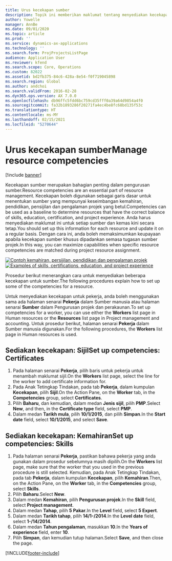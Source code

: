 ```yaml
---
title: Urus kecekapan sumber
description: Topik ini memberikan maklumat tentang menyediakan kecekapan untuk sumber projek.
author: Yowelle
manager: AnnBe
ms.date: 09/01/2020
ms.topic: article
ms.prod: ''
ms.service: dynamics-ax-applications
ms.technology: ''
ms.search.form: ProjProjectsListPage
audience: Application User
ms.reviewer: kfend
ms.search.scope: Core, Operations
ms.custom: 82022
ms.assetid: bd2fb375-84c6-428a-8e54-f0f719045898
ms.search.region: Global
ms.author: andchoi
ms.search.validFrom: 2016-02-28
ms.dyn365.ops.version: AX 7.0.0
ms.openlocfilehash: db96ffc5fdd6bc759cd35fff0a39a64d9854a4f0
ms.sourcegitcommit: fa32b1893286f20271fa4ec4be8fc68bd135f53c
ms.translationtype: HT
ms.contentlocale: ms-MY
ms.lasthandoff: 02/15/2021
ms.locfileid: "5270644"
---
```

# <a name="manage-resource-competencies"></a><span data-ttu-id="1e78f-103">Urus kecekapan sumber</span><span class="sxs-lookup"><span data-stu-id="1e78f-103">Manage resource competencies</span></span>

[!include [banner](../includes/banner.md)]

<span data-ttu-id="1e78f-104">Kecekapan sumber merupakan bahagian penting dalam pengurusan sumber.</span><span class="sxs-lookup"><span data-stu-id="1e78f-104">Resource competencies are an essential part of resource management.</span></span> <span data-ttu-id="1e78f-105">Kecekapan boleh digunakan sebagai garis dasar untuk menentukan sumber yang mempunyai keseimbangan kemahiran, pendidikan, pensijilan dan pengalaman projek yang betul.</span><span class="sxs-lookup"><span data-stu-id="1e78f-105">Competencies can be used as a baseline to determine resources that have the correct balance of skills, education, certification, and project experience.</span></span> <span data-ttu-id="1e78f-106">Anda harus menyediakan maklumat ini untuk setiap sumber dan kemas kini secara tetap.</span><span class="sxs-lookup"><span data-stu-id="1e78f-106">You should set up this information for each resource and update it on a regular basis.</span></span> <span data-ttu-id="1e78f-107">Dengan cara ini, anda boleh memaksimumkan keupayaan apabila kecekapan sumber khusus dipadankan semasa tugasan sumber projek.</span><span class="sxs-lookup"><span data-stu-id="1e78f-107">In this way, you can maximize capabilities when specific resource competencies are matched during project resource assignment.</span></span>

<span data-ttu-id="1e78f-108">[![Contoh kemahiran, persijilan, pendidikan dan pengalaman projek](./media/projectresourcing06-1024x383.jpg)](./media/projectresourcing06.jpg)</span><span class="sxs-lookup"><span data-stu-id="1e78f-108">[![Examples of skills, certifications, education, and project experience](./media/projectresourcing06-1024x383.jpg)](./media/projectresourcing06.jpg)</span></span>

<span data-ttu-id="1e78f-109">Prosedur berikut menerangkan cara untuk menyediakan beberapa kecekapan untuk sumber.</span><span class="sxs-lookup"><span data-stu-id="1e78f-109">The following procedures explain how to set up some of the competencies for a resource.</span></span>

<span data-ttu-id="1e78f-110">Untuk menyediakan kecekapan untuk pekerja, anda boleh menggunakan sama ada halaman senarai **Pekerja** dalam Sumber manusia atau halaman senarai **Sumber** dalam Pengurusan projek dan perakaunan.</span><span class="sxs-lookup"><span data-stu-id="1e78f-110">To set up competencies for a worker, you can use either the **Workers** list page in Human resources or the **Resources** list page in Project management and accounting.</span></span> <span data-ttu-id="1e78f-111">Untuk prosedur berikut, halaman senarai **Pekerja** dalam Sumber manusia digunakan.</span><span class="sxs-lookup"><span data-stu-id="1e78f-111">For the following procedures, the **Workers** list page in Human resources is used.</span></span>

## <a name="set-up-competencies-certificates"></a><span data-ttu-id="1e78f-112">Sediakan kecekapan: Sijil</span><span class="sxs-lookup"><span data-stu-id="1e78f-112">Set up competencies: Certificates</span></span>

1. <span data-ttu-id="1e78f-113">Pada halaman senarai **Pekerja**, pilih baris untuk pekerja untuk menambah maklumat sijil.</span><span class="sxs-lookup"><span data-stu-id="1e78f-113">On the **Workers** list page, select the line for the worker to add certificate information for.</span></span>
2. <span data-ttu-id="1e78f-114">Pada Anak Tetingkap Tindakan, pada tab **Pekerja**, dalam kumpulan **Kecekapan**, pilih **Sijil**.</span><span class="sxs-lookup"><span data-stu-id="1e78f-114">On the Action Pane, on the **Worker** tab, in the **Competencies** group, select **Certificates**.</span></span>
3. <span data-ttu-id="1e78f-115">Pilih **Baharu**, dan kemudian, dalam medan **Jenis sijil**, pilih **PMP**.</span><span class="sxs-lookup"><span data-stu-id="1e78f-115">Select **New**, and then, in the **Certificate type** field, select **PMP**.</span></span>
4. <span data-ttu-id="1e78f-116">Dalam medan **Tarikh mula**, pilih **10/1/2015**, dan pilih **Simpan**.</span><span class="sxs-lookup"><span data-stu-id="1e78f-116">In the **Start date** field, select **10/1/2015**, and select **Save**.</span></span>

## <a name="set-up-competencies-skills"></a><span data-ttu-id="1e78f-117">Sediakan kecekapan: Kemahiran</span><span class="sxs-lookup"><span data-stu-id="1e78f-117">Set up competencies: Skills</span></span>

1. <span data-ttu-id="1e78f-118">Pada halaman senarai **Pekerja**, pastikan bahawa pekerja yang anda gunakan dalam prosedur sebelumnya masih dipilih.</span><span class="sxs-lookup"><span data-stu-id="1e78f-118">On the **Workers** list page, make sure that the worker that you used in the previous procedure is still selected.</span></span> <span data-ttu-id="1e78f-119">Kemudian, pada Anak Tetingkap Tindakan, pada tab **Pekerja**, dalam kumpulan **Kecekapan**, pilih **Kemahiran**.</span><span class="sxs-lookup"><span data-stu-id="1e78f-119">Then, on the Action Pane, on the **Worker** tab, in the **Competencies** group, select **Skills**.</span></span>
2. <span data-ttu-id="1e78f-120">Pilih **Baharu**.</span><span class="sxs-lookup"><span data-stu-id="1e78f-120">Select **New**.</span></span>
3. <span data-ttu-id="1e78f-121">Dalam medan **Kemahiran**, pilih **Pengurusan projek**.</span><span class="sxs-lookup"><span data-stu-id="1e78f-121">In the **Skill** field, select **Project management**.</span></span>
4. <span data-ttu-id="1e78f-122">Dalam medan **Tahap**, pilih **5 Pakar**.</span><span class="sxs-lookup"><span data-stu-id="1e78f-122">In the **Level** field, select **5 Expert**.</span></span>
5. <span data-ttu-id="1e78f-123">Dalam medan **Tarikh tahap**, pilih **14/1-/2014**.</span><span class="sxs-lookup"><span data-stu-id="1e78f-123">In the **Level date** field, select **1-/14/2014**.</span></span>
6. <span data-ttu-id="1e78f-124">Dalam medan **Tahun pengalaman**, masukkan **10**.</span><span class="sxs-lookup"><span data-stu-id="1e78f-124">In the **Years of experience** field, enter **10**.</span></span>
7. <span data-ttu-id="1e78f-125">Pilih **Simpan**, dan kemudian tutup halaman.</span><span class="sxs-lookup"><span data-stu-id="1e78f-125">Select **Save**, and then close the page.</span></span>


[!INCLUDE[footer-include](../includes/footer-banner.md)]